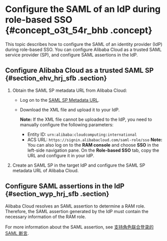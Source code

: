 # Configure the SAML of an IdP during role-based SSO {#concept_o3t_54r_bhb .concept}

This topic describes how to configure the SAML of an identity provider \(IdP\) during role-based SSO. You can configure Alibaba Cloud as a trusted SAML service provider \(SP\), and configure SAML assertions in the IdP.

## Configure Alibaba Cloud as a trusted SAML SP {#section_ehv_hrj_sfb .section}

1.  Obtain the SAML SP metadata URL from Alibaba Cloud:

    -   Log on to the [SAML SP Metadata URL](https://signin.alibabacloud.com/saml-role/sp-metadata.xml).
    -   Download the XML file and upload it to your IdP.

        **Note:** If the XML file cannot be uploaded to the IdP, you need to manually configure the following parameters:

        -   Entity ID: `urn:alibaba:cloudcomputing:international`
        -   ACS URL: `https://signin.alibabacloud.com/saml-role/sso`
    **Note:** You can also log on to the **RAM console** and choose **SSO** in the left-side navigation pane. On the **Role-based SSO** tab, copy the URL and configure it in your IdP.

2.  Create an SAML SP in the target IdP and configure the SAML SP metadata URL of Alibaba Cloud.

## Configure SAML assertions in the IdP {#section_wyp_hrj_sfb .section}

Alibaba Cloud resolves an SAML assertion to determine a RAM role. Therefore, the SAML assertion generated by the IdP must contain the necessary information of the RAM role.

For more information about the SAML assertion, see [支持角色联合登录的 SAML 断言](EN-US_TP_136748.dita).

